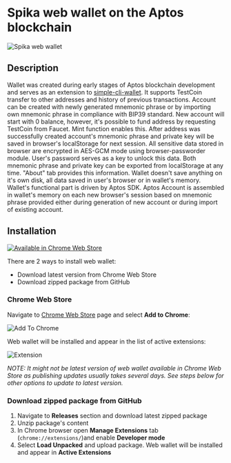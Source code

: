 # Spika web wallet on the Aptos blockchain

![Spika web wallet](https://github.com/SpikaApp/spika-extension/raw/main/assets/header.png)

## **Description**

Wallet was created during early stages of Aptos blockchain development and serves as an extension to [simple-cli-wallet](https://github.com/xorgal/simple-cli-wallet). It supports TestCoin transfer to other addresses and history of previous transactions. Account can be created with newly generated mnemonic phrase or by importing own mnemonic phrase in compliance with BIP39 standard. New account will start with 0 balance, however, it's possible to fund address by requesting TestCoin from Faucet. Mint function enables this. After address was successfully created account's mnemonic phrase and private key will be saved in browser's localStorage for next session. All sensitive data stored in browser are encrypted in AES-GCM mode using browser-passworder module. User's password serves as a key to unlock this data. Both mnemonic phrase and private key can be exported from localStorage at any time. "About" tab provides this information. Wallet doesn't save anything on it's own disk, all data saved in user's browser or in wallet's memory. Wallet's functional part is driven by Aptos SDK. Aptos Account is assembled in wallet's memory on each new browser's session based on mnemonic phrase provided either during generation of new account or during import of existing account.

## **Installation**

[![Available in Chrome Web Store](https://github.com/SpikaApp/spika-extension/raw/main/assets/chrome_web_store.png)](https://chrome.google.com/webstore/detail/spika/fadkojdgchhfkdkklllhcphknohbmjmb)

There are 2 ways to install web wallet:

- Download latest version from Chrome Web Store
- Download zipped package from GitHub

### **Chrome Web Store**

Navigate to [Chrome Web Store](https://chrome.google.com/webstore/detail/spika/fadkojdgchhfkdkklllhcphknohbmjmb) page and select **Add to Chrome**:

![Add To Chrome](https://github.com/SpikaApp/spika-extension/raw/main/assets/add_to_chrome.png)

Web wallet will be installed and appear in the list of active extensions:

![Extension](https://github.com/SpikaApp/spika-extension/raw/main/assets/extension.png)

_NOTE: It might not be latest version of web wallet available in Chrome Web Store as publishing updates usually takes several days. See steps below for other options to update to latest version._

### **Download zipped package from GitHub**

1. Navigate to **Releases** section and download latest zipped package
2. Unzip package's content
3. In Chrome browser open **Manage Extensions** tab (`chrome://extensions/`)and enable **Developer mode**
4. Select **Load Unpacked** and upload package. Web wallet will be installed and appear in **Active Extensions**
